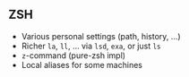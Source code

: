 

## ZSH

* Various personal settings (path, history, ...)
* Richer `la`, `ll`, ... via `lsd`, `exa`, or just `ls`
* `z`-command (pure-zsh impl)
* Local aliases for some machines